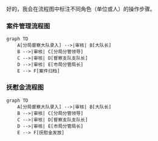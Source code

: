 
好的，我会在流程图中标注不同角色（单位或人）的操作步骤。

### 案件管理流程图

```mermaid
graph TD
    A[分局督察大队录入] -->|审核| B[大队长]
    B -->|审核| C[分局分管领导]
    C -->|审核| D[督察支队支队长]
    D -->|审核| E[市局分管局长]
    E --> F[案件归档]
```

### 抚慰金流程图

```mermaid
graph TD
    A[分局督察大队录入] -->|审核| B[大队长]
    B -->|审核| C[分局分管领导]
    C -->|审核| D[督察支队支队长]
    D -->|审核| E[市局分管局长]
    E --> F[抚慰金发放]
```



<!--stackedit_data:
eyJoaXN0b3J5IjpbNTA5MzcxNjEzXX0=
-->